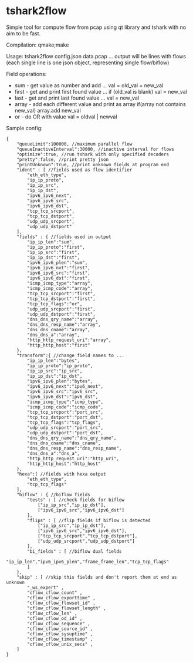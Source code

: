 # tshark2flow

Simple tool for compute flow from pcap using qt library and tshark with no aim to be fast.  
  
Compilation: qmake;make  
  
Usage: tshark2flow config.json data.pcap ... output will be lines with flows (each single line is one json object, representing single flow/biflow)  
  
Field operations:  
* sum - get value as number and add ... val = old_val + new_val
* first - get and print first found value ... if (old_val is blank) val = new_val
* last - get and print last found value ... val = new_val
* array - add each different value and print as array if(array not contains new_val) array.add new_val
* or - do OR with value val = oldval | newval

Sample config:  
```
{  
    "queueLimit":100000, //maximum parallel flow  
    "queueInactiveInterval":30000, //inactive interval for flows  
    "optimize":true, //run tshark with only specified decoders  
    "pretty":false, //print pretty json  
    "printUnknown":true, //print unknown fields at program end  
    "ident" : [ //fields used as flow identifier  
        "eth_eth_type",  
        "ip_ip_proto",  
        "ip_ip_src",  
        "ip_ip_dst",  
        "ipv6_ipv6_next",  
        "ipv6_ipv6_src",  
        "ipv6_ipv6_dst",  
        "tcp_tcp_srcport",  
        "tcp_tcp_dstport",  
        "udp_udp_srcport",  
        "udp_udp_dstport"  
    ],  
    "fields" : { //fields used in output  
        "ip_ip_len":"sum",  
        "ip_ip_proto":"first",  
        "ip_ip_src":"first",  
        "ip_ip_dst":"first",  
        "ipv6_ipv6_plen":"sum",  
        "ipv6_ipv6_nxt":"first",  
        "ipv6_ipv6_src":"first",  
        "ipv6_ipv6_dst":"first",  
        "icmp_icmp_type":"array",  
        "icmp_icmp_code":"array",  
        "tcp_tcp_srcport":"first",  
        "tcp_tcp_dstport":"first",  
        "tcp_tcp_flags":"or",  
        "udp_udp_srcport":"first",  
        "udp_udp_dstport":"first",  
        "dns_dns_qry_name":"array",  
        "dns_dns_resp_name":"array",  
        "dns_dns_cname":"array",  
        "dns_dns_a":"array",  
        "http_http_request_uri":"array",  
        "http_http_host":"first"  
    },  
    "transform":{ //change field names to ...  
        "ip_ip_len":"bytes",  
        "ip_ip_proto":"ip_proto",  
        "ip_ip_src":"ip_src",  
        "ip_ip_dst":"ip_dst",  
        "ipv6_ipv6_plen":"bytes",  
        "ipv6_ipv6_next":"ipv6_next",  
        "ipv6_ipv6_src":"ipv6_src",  
        "ipv6_ipv6_dst":"ipv6_dst",  
        "icmp_icmp_type":"icmp_type",  
        "icmp_icmp_code":"icmp_code",  
        "tcp_tcp_srcport":"port_src",  
        "tcp_tcp_dstport":"port_dst",  
        "tcp_tcp_flags":"tcp_flags",  
        "udp_udp_srcport":"port_src",  
        "udp_udp_dstport":"port_dst",  
        "dns_dns_qry_name":"dns_qry_name",  
        "dns_dns_cname":"dns_cname",  
        "dns_dns_resp_name":"dns_resp_name",  
        "dns_dns_a":"dns_a",  
        "http_http_request_uri":"http_uri",  
        "http_http_host":"http_host"  
    },  
    "hexa":[ //fields with hexa output  
        "eth_eth_type",  
        "tcp_tcp_flags"  
    ],  
    "biflow" : { //biflow fields  
        "tests" : [ //check fields for biflow   
            ["ip_ip_src","ip_ip_dst"], 
            ["ipv6_ipv6_src","ipv6_ipv6_dst"]  
        ],  
        "flips" : [ //flip fields if biflow is detected  
            ["ip_ip_src","ip_ip_dst"],  
            ["ipv6_ipv6_src","ipv6_ipv6_dst"],  
            ["tcp_tcp_srcport","tcp_tcp_dstport"],  
            ["udp_udp_srcport","udp_udp_dstport"]  
        ],  
        "bi_fields" : [ //biflow dual fields  
            "ip_ip_len","ipv6_ipv6_plen","frame_frame_len","tcp_tcp_flags"  
        ]  
    },  
    "skip" : [ //skip this fields and don't report them at end as unknown  
        "_ws_expert" ,  
        "cflow_cflow_count" ,  
        "cflow_cflow_exporttime" ,  
        "cflow_cflow_flowset_id" ,  
        "cflow_cflow_flowset_length" ,  
        "cflow_cflow_len" ,  
        "cflow_cflow_od_id" ,  
        "cflow_cflow_sequence" ,  
        "cflow_cflow_source_id" ,  
        "cflow_cflow_sysuptime" ,  
        "cflow_cflow_timestamp" ,  
        "cflow_cflow_unix_secs" ,  
    ]  
}
```  
  
